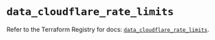 # `data_cloudflare_rate_limits`

Refer to the Terraform Registry for docs: [`data_cloudflare_rate_limits`](https://registry.terraform.io/providers/cloudflare/cloudflare/5.1.0/docs/data-sources/rate_limits).
